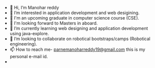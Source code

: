 - 👋 Hi, I’m Manohar reddy
- 👀 I’m interested in application development and web desigining.
- 🤔 I'm an upcoming graduate in computer science course (CSE).
- 🏫 I'm looking forward to Masters in aboard.
- 🌱 I’m currently learning web designing and application development using java-explore.
- 💞️ I’m looking to collaborate on robotical bootstraps/camps (Robotical engineering).
- 📫 How to reach me- parnemanoharreddy19@gmail.com this is my personal e-mail id.
- 
<!---

--->
